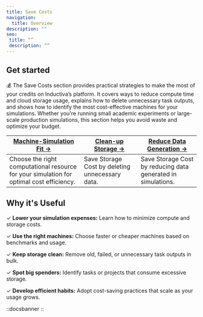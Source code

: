 ```yaml
---
title: Save Costs
navigation:
  title: Overview
description: ""
seo:
 title: “”
 description: “”
---
```


## Get started
💰 The Save Costs section provides practical strategies to make the most of your credits 
on Inductiva’s platform. It covers ways to reduce compute time and cloud storage usage, 
explains how to delete unnecessary task outputs, and shows how to identify the most 
cost-effective machines for your simulations. Whether you're running small academic 
experiments or large-scale production simulations, this section helps you avoid waste and 
optimize your budget.


| **[Machine-Simulation Fit →](/guides/how-it-works/machine_simulation/index)** | **[Clean-up Storage →](/guides/scale-up/recipes/storage-related/index)** | **[Reduce Data Generation →](save_storage)** |
|---|---|---|
| Choose the right computational resource for your simulation for optimal cost efficiency. | Save Storage Cost by deleting unnecessary data. | Save Storage Cost by reducing data generated in simulations. | 


## Why it's Useful
✓ **Lower your simulation expenses:** Learn how to minimize compute and storage costs.

✓ **Use the right machines:** Choose faster or cheaper machines based on benchmarks and usage.

✓ **Keep storage clean:** Remove old, failed, or unnecessary task outputs in bulk.

✓ **Spot big spenders:** Identify tasks or projects that consume excessive storage.

✓ **Develop efficient habits:** Adopt cost-saving practices that scale as your usage grows.


::docsbanner
::
